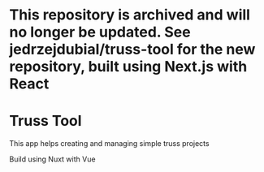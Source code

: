 # This repository is archived and will no longer be updated. See jedrzejdubial/truss-tool for the new repository, built using Next.js with React

# Truss Tool

This app helps creating and managing simple truss projects

Build using Nuxt with Vue
